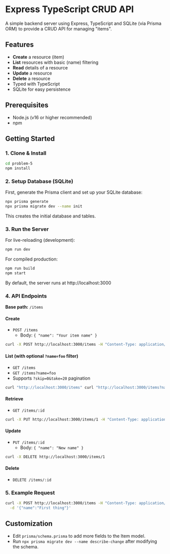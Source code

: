 # Express TypeScript CRUD API

A simple backend server using Express, TypeScript and SQLite (via Prisma ORM) to provide a CRUD API for managing "items".

## Features

- **Create** a resource (item)
- **List** resources with basic (name) filtering
- **Read** details of a resource
- **Update** a resource
- **Delete** a resource
- Typed with TypeScript
- SQLite for easy persistence

## Prerequisites

- Node.js (v16 or higher recommended)
- npm

## Getting Started

### 1. Clone & Install

```sh
cd problem-5
npm install
```

### 2. Setup Database (SQLite)

First, generate the Prisma client and set up your SQLite database:

```sh
npx prisma generate
npx prisma migrate dev --name init
```

This creates the initial database and tables.

### 3. Run the Server

For live-reloading (development):

```sh
npm run dev
```

For compiled production:

```sh
npm run build
npm start
```

By default, the server runs at http://localhost:3000

### 4. API Endpoints

**Base path:** `/items`

#### Create

- `POST /items`
    - Body: `{ "name": "Your item name" }`
```sh
curl -X POST http://localhost:3000/items -H "Content-Type: application/json" -d '{"name":"First thing"}'
```

#### List (with optional `?name=foo` filter)

- `GET /items`
- `GET /items?name=foo`
- Supports `?skip=0&take=20` pagination

```sh
curl "http://localhost:3000/items" curl "http://localhost:3000/items?name=somequery"
```

#### Retrieve

- `GET /items/:id`

```sh
curl -X PUT http://localhost:3000/items/1 -H "Content-Type: application/json" -d '{"name":"Updated name"}'
```

#### Update

- `PUT /items/:id`
    - Body: `{ "name": "New name" }`
```sh
curl -X DELETE http://localhost:3000/items/1
```

#### Delete

- `DELETE /items/:id`

### 5. Example Request

```sh
curl -X POST http://localhost:3000/items -H "Content-Type: application/json" \
  -d '{"name":"First thing"}'
```

## Customization

- Edit `prisma/schema.prisma` to add more fields to the Item model.
- Run `npx prisma migrate dev --name describe-change` after modifying the schema.
